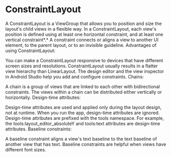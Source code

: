 # ConstraintLayout

A ConstraintLayout is a ViewGroup that allows you to position and size the layout's child views in a flexible way.
In a ConstraintLayout, each view's position is defined using at least one horizontal constraint, and at least one vertical constraint*.*
A constraint connects or aligns a view to another UI element, to the parent layout, or to an invisible guideline.
Advantages of using ConstraintLayout:

You can make a ConstraintLayout responsive to devices that have different screen sizes and resolutions.
ConstraintLayout usually results in a flatter view hierarchy than LinearLayout.
The design editor and the view inspector in Android Studio help you add and configure constraints.
Chains:

A chain is a group of views that are linked to each other with bidirectional constraints.
The views within a chain can be distributed either vertically or horizontally.
Design-time attributes:

Design-time attributes are used and applied only during the layout design, not at runtime. When you run the app, design-time attributes are ignored.
Design-time attributes are prefixed with the tools namespace. For example, the tools:layout_editor_absoluteY and tools:text attributes are design-time attributes.
Baseline constraints:

A baseline constraint aligns a view's text baseline to the text baseline of another view that has text.
Baseline constraints are helpful when views have different font sizes.
